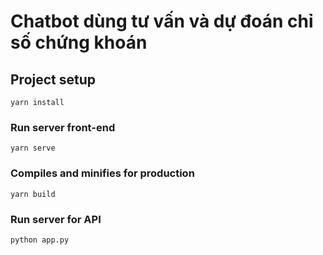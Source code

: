 # Chatbot dùng tư vấn và dự đoán chỉ số chứng khoán

## Project setup
```
yarn install
```

### Run server front-end

```
yarn serve
```

### Compiles and minifies for production
```
yarn build
```

### Run server for API
```
python app.py
```


